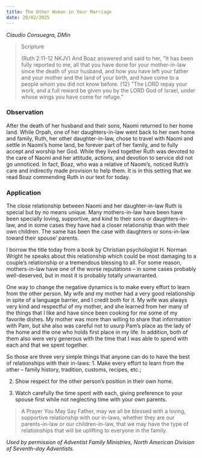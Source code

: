 ```yaml
---
title: The Other Woman in Your Marriage
date: 28/02/2025
---
```


_Claudio Consuegra, DMin_

> <p>Scripture</p>
> (Ruth 2:11-12 NKJV) And Boaz answered and said to her, "It has been fully reported to me, all that you have done for your mother-in-law since the death of your husband, and how you have left your father and your mother and the land of your birth, and have come to a people whom you did not know before. {12} "The LORD repay your work, and a full reward be given you by the LORD God of Israel, under whose wings you have come for refuge."

### Observation

After the death of her husband and their sons, Naomi returned to her home land. While Orpah, one of her daughters-in-law went back to her own home and family, Ruth, her other daughter-in-law, chose to travel with Naomi and settle in Naomi’s home land, be forever part of her family, and to fully accept and worship her God. While they lived together Ruth was devoted to the care of Naomi and her attitude, actions, and devotion to service did not go unnoticed. In fact, Boaz, who was a relative of Naomi’s, noticed Ruth’s care and indirectly made provision to help them. It is in this setting that we read Boaz commending Ruth in our text for today.

### Application

The close relationship between Naomi and her daughter-in-law Ruth is special but by no means unique. Many mothers-in-law have been have been specially loving, supportive, and kind to their sons or daughters-in-law, and in some cases they have had a closer relationship than with their own children. The same has been the case with daughters or sons-in-law toward their spouse’ parents.

I borrow the title today from a book by Christian psychologist H. Norman Wright he speaks about this relationship which could be most damaging to a couple’s relationship or a tremendous blessing to all. For some reason, mothers-in-law have one of the worse reputations – in some cases probably well-deserved, but in most it is probably totally unwarranted.

One way to change the negative dynamics is to make every effort to learn from the other person. My wife and my mother had a very good relationship in spite of a language barrier, and I credit both for it. My wife was always very kind and respectful of my mother, and she learned from her many of the things that I like and have since been cooking for me some of my favorite dishes. My mother was more than willing to share that information with Pam, but she also was careful not to usurp Pam’s place as the lady of the home and the one who holds first place in my life. In addition, both of them also were very generous with the time that I was able to spend with each and that we spent together.

So those are three very simple things that anyone can do to have the best of relationships with their in-laws: 1. Make every effort to learn from the other – family history, tradition, customs, recipes, etc.;

2. Show respect for the other person’s position in their own home.

3. Watch carefully the time spent with each, giving preference to your spouse first while not neglecting time with your own parents.

> <callout>A Prayer You May Say</callout>
> Father, may we all be blessed with a loving, supportive relationship with our in-laws, whether they are our parents-in-law or our children-in-law, that we may have the type of relationships that will be uplifting to everyone in the family.

_Used by permission of Adventist Family Ministries, North American Division of Seventh-day Adventists._